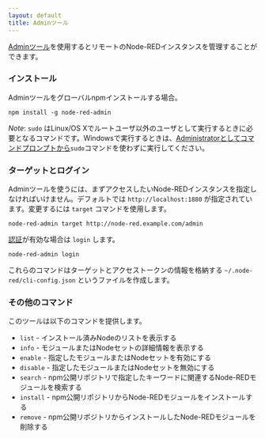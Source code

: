 ```yaml
---
layout: default
title: Adminツール
---
```


[Adminツール](http://npmjs.org/package/node-red-admin)を使用するとリモートのNode-REDインスタンスを管理することができます。

### インストール

Adminツールをグローバルnpmインストールする場合。

    npm install -g node-red-admin

<div class="doc-callout">
<em>Note</em>: <code>sudo</code> はLinux/OS Xでルートユーザ以外のユーザとして実行するときに必要となるコマンドです。Windowsで実行するときは、<a href="https://technet.microsoft.com/en-gb/library/cc947813%28v=ws.10%29.aspx">Administratorとしてコマンドプロンプトから</a><code>sudo</code>コマンドを使わずに実行してください。
</div>

### ターゲットとログイン

Adminツールを使うには、まずアクセスしたいNode-REDインスタンスを指定しなければいけません。デフォルトでは `http://localhost:1880` が指定されています。変更するには `target` コマンドを使用します。

    node-red-admin target http://node-red.example.com/admin

[認証](security.html)が有効な場合は `login` します。

    node-red-admin login

これらのコマンドはターゲットとアクセストークンの情報を格納する `~/.node-red/cli-config.json` というファイルを作成します。

### その他のコマンド

このツールは以下のコマンドを提供します。

 - `list` - インストール済みNodeのリストを表示する
 - `info` - モジュールまたはNodeセットの詳細情報を表示する
 - `enable` - 指定したモジュールまたはNodeセットを有効にする
 - `disable` - 指定したモジュールまたはNodeセットを無効にする
 - `search` - npm公開リポジトリで指定したキーワードに関連するNode-REDモジュールを検索する
 - `install` - npm公開リポジトリからNode-REDモジュールをインストールする
 - `remove` - npm公開リポジトリからインストールしたNode-REDモジュールを削除する
